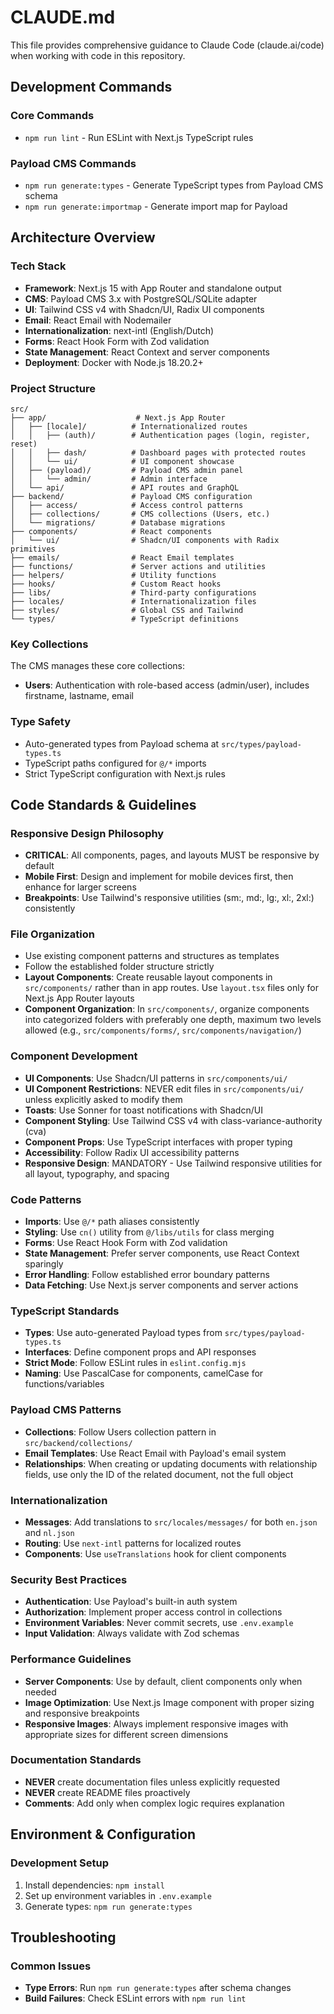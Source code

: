 # CLAUDE.md

This file provides comprehensive guidance to Claude Code (claude.ai/code) when working with code in this repository.

## Development Commands

### Core Commands
- `npm run lint` - Run ESLint with Next.js TypeScript rules

### Payload CMS Commands
- `npm run generate:types` - Generate TypeScript types from Payload CMS schema
- `npm run generate:importmap` - Generate import map for Payload

## Architecture Overview

### Tech Stack
- **Framework**: Next.js 15 with App Router and standalone output
- **CMS**: Payload CMS 3.x with PostgreSQL/SQLite adapter
- **UI**: Tailwind CSS v4 with Shadcn/UI, Radix UI components
- **Email**: React Email with Nodemailer
- **Internationalization**: next-intl (English/Dutch)
- **Forms**: React Hook Form with Zod validation
- **State Management**: React Context and server components
- **Deployment**: Docker with Node.js 18.20.2+

### Project Structure
```
src/
├── app/                    # Next.js App Router
│   ├── [locale]/          # Internationalized routes
│   │   ├── (auth)/        # Authentication pages (login, register, reset)
│   │   ├── dash/          # Dashboard pages with protected routes
│   │   └── ui/            # UI component showcase
│   ├── (payload)/         # Payload CMS admin panel
│   │   └── admin/         # Admin interface
│   └── api/               # API routes and GraphQL
├── backend/               # Payload CMS configuration
│   ├── access/            # Access control patterns
│   ├── collections/       # CMS collections (Users, etc.)
│   └── migrations/        # Database migrations
├── components/            # React components
│   └── ui/                # Shadcn/UI components with Radix primitives
├── emails/                # React Email templates
├── functions/             # Server actions and utilities
├── helpers/               # Utility functions
├── hooks/                 # Custom React hooks
├── libs/                  # Third-party configurations
├── locales/               # Internationalization files
├── styles/                # Global CSS and Tailwind
└── types/                 # TypeScript definitions
```

### Key Collections
The CMS manages these core collections:
- **Users**: Authentication with role-based access (admin/user), includes firstname, lastname, email

### Type Safety
- Auto-generated types from Payload schema at `src/types/payload-types.ts`
- TypeScript paths configured for `@/*` imports
- Strict TypeScript configuration with Next.js rules

## Code Standards & Guidelines

### Responsive Design Philosophy
- **CRITICAL**: All components, pages, and layouts MUST be responsive by default
- **Mobile First**: Design and implement for mobile devices first, then enhance for larger screens
- **Breakpoints**: Use Tailwind's responsive utilities (sm:, md:, lg:, xl:, 2xl:) consistently

### File Organization
- Use existing component patterns and structures as templates
- Follow the established folder structure strictly
- **Layout Components**: Create reusable layout components in `src/components/` rather than in app routes. Use `layout.tsx` files only for Next.js App Router layouts
- **Component Organization**: In `src/components/`, organize components into categorized folders with preferably one depth, maximum two levels allowed (e.g., `src/components/forms/`, `src/components/navigation/`)

### Component Development
- **UI Components**: Use Shadcn/UI patterns in `src/components/ui/`
- **UI Component Restrictions**: NEVER edit files in `src/components/ui/` unless explicitly asked to modify them
- **Toasts**: Use Sonner for toast notifications with Shadcn/UI
- **Component Styling**: Use Tailwind CSS v4 with class-variance-authority (cva)
- **Component Props**: Use TypeScript interfaces with proper typing
- **Accessibility**: Follow Radix UI accessibility patterns
- **Responsive Design**: MANDATORY - Use Tailwind responsive utilities for all layout, typography, and spacing

### Code Patterns
- **Imports**: Use `@/*` path aliases consistently
- **Styling**: Use `cn()` utility from `@/libs/utils` for class merging
- **Forms**: Use React Hook Form with Zod validation
- **State Management**: Prefer server components, use React Context sparingly
- **Error Handling**: Follow established error boundary patterns
- **Data Fetching**: Use Next.js server components and server actions

### TypeScript Standards
- **Types**: Use auto-generated Payload types from `src/types/payload-types.ts`
- **Interfaces**: Define component props and API responses
- **Strict Mode**: Follow ESLint rules in `eslint.config.mjs`
- **Naming**: Use PascalCase for components, camelCase for functions/variables

### Payload CMS Patterns
- **Collections**: Follow Users collection pattern in `src/backend/collections/`
- **Email Templates**: Use React Email with Payload's email system
- **Relationships**: When creating or updating documents with relationship fields, use only the ID of the related document, not the full object

### Internationalization
- **Messages**: Add translations to `src/locales/messages/` for both `en.json` and `nl.json`
- **Routing**: Use `next-intl` patterns for localized routes
- **Components**: Use `useTranslations` hook for client components

### Security Best Practices
- **Authentication**: Use Payload's built-in auth system
- **Authorization**: Implement proper access control in collections
- **Environment Variables**: Never commit secrets, use `.env.example`
- **Input Validation**: Always validate with Zod schemas

### Performance Guidelines
- **Server Components**: Use by default, client components only when needed
- **Image Optimization**: Use Next.js Image component with proper sizing and responsive breakpoints
- **Responsive Images**: Always implement responsive images with appropriate sizes for different screen dimensions

### Documentation Standards
- **NEVER** create documentation files unless explicitly requested
- **NEVER** create README files proactively
- **Comments**: Add only when complex logic requires explanation

## Environment & Configuration

### Development Setup
1. Install dependencies: `npm install`
2. Set up environment variables in `.env.example`
4. Generate types: `npm run generate:types`

## Troubleshooting

### Common Issues
- **Type Errors**: Run `npm run generate:types` after schema changes
- **Build Failures**: Check ESLint errors with `npm run lint`
